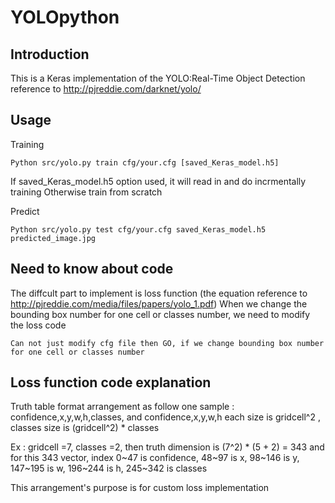 # YOLOpython

Introduction
---------------------------------------------------------------------------------------------------

This is a Keras implementation of the YOLO:Real-Time Object Detection
reference to http://pjreddie.com/darknet/yolo/

Usage
---------------------------------------------------------------------------------------

Training

    Python src/yolo.py train cfg/your.cfg [saved_Keras_model.h5]
If saved_Keras_model.h5 option used, it will read in and do incrmentally training
Otherwise train from scratch

Predict

    Python src/yolo.py test cfg/your.cfg saved_Keras_model.h5 predicted_image.jpg


Need to know about code
---------------------------------------------------------------------------------------------

The diffcult part to implement is loss function (the equation reference to http://pjreddie.com/media/files/papers/yolo_1.pdf)
When we change the bounding box number for one cell or classes number, we need to modify the loss code
  
    Can not just modify cfg file then GO, if we change bounding box number for one cell or classes number

Loss function code explanation
--------------------------------------------------------------------------------------

Truth table format arrangement as follow
  one sample : confidence,x,y,w,h,classes, and confidence,x,y,w,h each size is gridcell^2 , 
  classes size is (gridcell^2) * classes
  
  Ex : gridcell =7, classes =2, then truth dimension is (7^2) * (5 + 2) = 343
  and for this 343 vector, index 0~47 is confidence, 48~97 is x, 98~146 is y, 147~195 is w, 
  196~244 is h, 245~342 is classes
  
  This arrangement's purpose is for custom loss implementation
